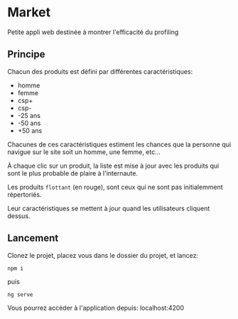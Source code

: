 # Market

Petite appli web destinée à montrer l'efficacité du profiling

## Principe

Chacun des produits est défini par différentes caractéristiques:

- homme
- femme
- csp+
- csp-
- -25 ans
- -50 ans
- +50 ans

Chacunes de ces caractéristiques estiment les chances que la personne qui navigue sur le site soit un homme, une femme, etc...

À chaque clic sur un produit, la liste est mise à jour avec les produits qui sont le plus probable de plaire à l'internaute.

Les produits `flottant` (en rouge), sont ceux qui ne sont pas initialemment répertoriés.

Leur caractéristiques se mettent à jour quand les utilisateurs cliquent dessus.

## Lancement

Clonez le projet, placez vous dans le dossier du projet, et lancez:

`npm i`

puis

`ng serve`

Vous pourrez accèder à l'application depuis: localhost:4200
